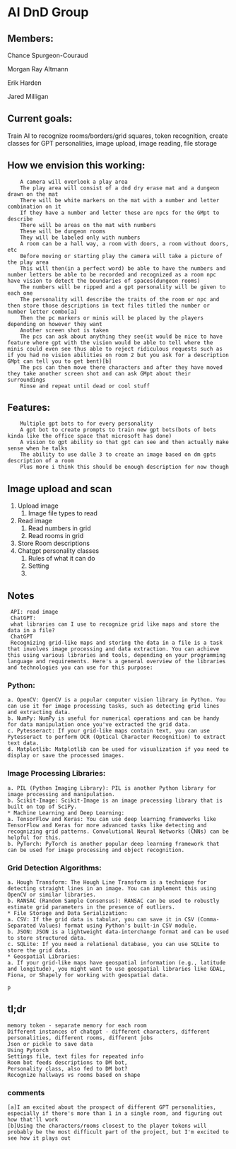 # AI DnD Group

## Members:

Chance Spurgeon-Couraud  

Morgan Ray Altmann  

Erik Harden  

Jared Milligan  


 
## Current goals: 

Train AI to recognize rooms/borders/grid squares, token recognition, create classes for GPT personalities, image upload, image reading, file storage




## How we envision this working:

        A camera will overlook a play area
        The play area will consist of a dnd dry erase mat and a dungeon drawn on the mat
        There will be white markers on the mat with a number and letter combination on it
        If they have a number and letter these are npcs for the GMpt to describe
        There will be areas on the mat with numbers
        These will be dungeon rooms
        They will be labeled only with numbers
        A room can be a hall way, a room with doors, a room without doors, etc
        Before moving or starting play the camera will take a picture of the play area
        This will then(in a perfect word) be able to have the numbers and number letters be able to be recorded and recognized as a room npc have vision to detect the boundaries of spaces(dungeon rooms)
        The numbers will be ripped and a gpt personality will be given to each one
        The personality will describe the traits of the room or npc and then store those descriptions in text files titled the number or number letter combo[a]
        Then the pc markers or minis will be placed by the players depending on however they want
        Another screen shot is taken
        The pcs can ask about anything they see(it would be nice to have feature where gpt with the vision would be able to tell where the minis could even see thus able to reject ridiculous requests such as if you had no vision abilities on room 2 but you ask for a description GMpt can tell you to get bent)[b]
        The pcs can then move there characters and after they have moved they take another screen shot and can ask GMpt about their surroundings
        Rinse and repeat until dead or cool stuff


## Features:
        Multiple gpt bots to for every personality
        A gpt bot to create prompts to train new gpt bots(bots of bots kinda like the office space that microsoft has done)
        A vision to gpt ability so that gpt can see and then actually make sense when he talks
        The ability to use dalle 3 to create an image based on dm gpts description of a room
        Plus more i think this should be enough description for now though
        
        
        


























## Image upload and scan



1. Upload image 
   1. Image file types to read
2. Read image
   1. Read numbers in grid
   2. Read rooms in grid
3. Store Room descriptions
4. Chatgpt personality classes
   1. Rules of what it can do
   2. Setting
   3. 




## Notes
     API: read image
     ChatGPT:
     what libraries can I use to recognize grid like maps and store the data in a file?
     ChatGPT
     Recognizing grid-like maps and storing the data in a file is a task that involves image processing and data extraction. You can achieve this using various libraries and tools, depending on your programming language and requirements. Here's a general overview of the libraries and technologies you can use for this purpose:

### Python:

    a. OpenCV: OpenCV is a popular computer vision library in Python. You can use it for image processing tasks, such as detecting grid lines and extracting data.
    b. NumPy: NumPy is useful for numerical operations and can be handy for data manipulation once you've extracted the grid data.
    c. Pytesseract: If your grid-like maps contain text, you can use Pytesseract to perform OCR (Optical Character Recognition) to extract text data.
    d. Matplotlib: Matplotlib can be used for visualization if you need to display or save the processed images.

### Image Processing Libraries:
    a. PIL (Python Imaging Library): PIL is another Python library for image processing and manipulation.
    b. Scikit-Image: Scikit-Image is an image processing library that is built on top of SciPy.
    * Machine Learning and Deep Learning:
    a. TensorFlow and Keras: You can use deep learning frameworks like TensorFlow and Keras for more advanced tasks like detecting and recognizing grid patterns. Convolutional Neural Networks (CNNs) can be helpful for this.
    b. PyTorch: PyTorch is another popular deep learning framework that can be used for image processing and object recognition.

### Grid Detection Algorithms:

    a. Hough Transform: The Hough Line Transform is a technique for detecting straight lines in an image. You can implement this using OpenCV or similar libraries.
    b. RANSAC (Random Sample Consensus): RANSAC can be used to robustly estimate grid parameters in the presence of outliers.
    * File Storage and Data Serialization:
    a. CSV: If the grid data is tabular, you can save it in CSV (Comma-Separated Values) format using Python's built-in CSV module.
    b. JSON: JSON is a lightweight data-interchange format and can be used to store structured data.
    c. SQLite: If you need a relational database, you can use SQLite to store the grid data.
    * Geospatial Libraries:
    a. If your grid-like maps have geospatial information (e.g., latitude and longitude), you might want to use geospatial libraries like GDAL, Fiona, or Shapely for working with geospatial data.
    
    p


## tl;dr
    memory token - separate memory for each room
    Different instances of chatgpt - different characters, different personalities, different rooms, different jobs
    Json or pickle to save data
    Using Pytorch
    Settings file, text files for repeated info
    Room bot feeds descriptions to DM bot,
    Personality class, also fed to DM bot?
    Recognize hallways vs rooms based on shape






  
### comments
    [a]I am excited about the prospect of different GPT personalities, especially if there's more than 1 in a single room, and figuring out how that'll work
    [b]Using the characters/rooms closest to the player tokens will probably be the most difficult part of the project, but I'm excited to see how it plays out
